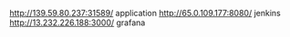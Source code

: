 http://139.59.80.237:31589/   application 
http://65.0.109.177:8080/   jenkins
http://13.232.226.188:3000/ grafana

